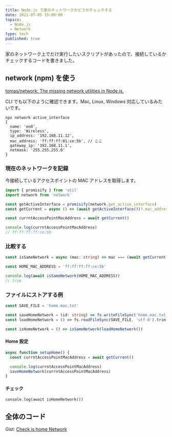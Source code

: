 ```yaml
---
title: Node.js で家のネットワークかどうかチェックする
date: 2021-07-05 15:00:00
topics:
  - Node.js
  - Network
type: tech
published: true
---
```


家のネットワーク上でだけ実行したいスクリプトがあったので、接続しているかチェックするコードを書きました。

## network (npm) を使う

[tomas/network: The missing network utilities in Node\.js\.](https://github.com/tomas/network)

CLI でも以下のように確認できます。Mac, Linux, Windows 対応しているみたいです。

```
npx network active_interface
{
  name: 'en0',
  type: 'Wireless',
  ip_address: '192.168.11.12',
  mac_address: 'ff:ff:ff:01:ce:5b', // ここ
  gateway_ip: '192.168.11.1',
  netmask: '255.255.255.0'
}
```

### 現在のネットワークを記録

今接続しているアクセスポイントの MAC アドレスを取得します。

```ts
import { promisify } from 'util'
import network from 'network'

const getActiveInterface = promisify(network.get_active_interface)
const getCurrent = async () => (await getActiveInterface())?.mac_address

const currntAccessPointMacAddress = await getCurrent()

console.log(currntAccessPointMacAddress)
// ff:ff:ff:ff:ce:5b
```

### 比較する

```ts
const isSameNetwork = async (mac: string) => mac === (await getCurrent())

const HOME_MAC_ADDRESS = 'ff:ff:ff:ff:ce:5b'

console.log(await isSameNetwork(HOME_MAC_ADDRESS))
// true
```

### ファイルにストアする例

```ts
const SAVE_FILE = 'home.mac.txt'

const saveHomeNetwork = (id: string) => fs.writeFileSync('home.mac.txt', id)
const loadHomeNetwork = () => fs.readFileSync(SAVE_FILE, 'utf-8').trim()

const isHomeNetwork = () => isSameNetwork(loadHomeNetwork())
```

#### Home 設定

```ts
async function setupHome() {
  const currntAccessPointMacAddress = await getCurrent()

  console.log(currntAccessPointMacAddress)
  saveHomeNetwork(currntAccessPointMacAddress)
}
```

#### チェック

```tsx
console.log(await isHomeNetwork())
```

## 全体のコード

Gist: [Check is home Network](https://gist.github.com/elzup/a324b8d1129dc00d076870565670eea9)
